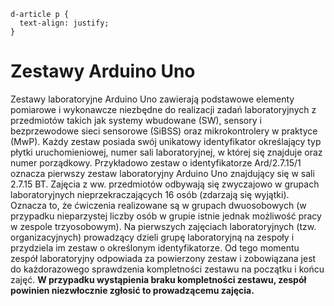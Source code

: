 ```{css, echo = FALSE}
d-article p {
  text-align: justify;
}
```

# Zestawy Arduino Uno

<div class=text-justify>

Zestawy laboratoryjne Arduino Uno zawierają podstawowe elementy pomiarowe i wykonawcze niezbędne do realizacji zadań laboratoryjnych z przedmiotów takich jak systemy wbudowane (SW), sensory i bezprzewodowe sieci sensorowe (SiBSS) oraz mikrokontrolery w praktyce (MwP). Każdy zestaw posiada swój unikatowy identyfikator określający typ płytki uruchomieniowej, numer sali laboratoryjnej, w której się znajduje oraz numer porządkowy. Przykładowo zestaw o identyfikatorze Ard/2.7.15/1 oznacza pierwszy zestaw laboratoryjny Arduino Uno znajdujący się w sali 2.7.15 BT. Zajęcia z ww. przedmiotów odbywają się zwyczajowo w grupach laboratoryjnych nieprzekraczających 16 osób (zdarzają się wyjątki). Oznacza to, że ćwiczenia realizowane są w grupach dwuosobowych (w przypadku nieparzystej liczby osób w grupie istnie jednak możliwość pracy w zespole trzyosobowym). Na pierwszych zajęciach laboratoryjnych (tzw. organizacyjnych) prowadzący dzieli grupę laboratoryjną na zespoły i przydziela im zestaw o określonym identyfikatorze. Od tego momentu zespół laboratoryjny odpowiada za powierzony zestaw i zobowiązana jest do każdorazowego sprawdzenia kompletności zestawu na początku i końcu zajęć. **W przypadku wystąpienia braku kompletności zestawu, zespół powinien niezwłocznie zgłosić to prowadzącemu zajęcia.**

</div>

